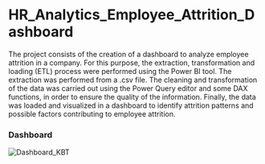 # HR_Analytics_Employee_Attrition_Dashboard
The project consists of the creation of a dashboard to analyze employee attrition in a company. For this purpose, the extraction, transformation and loading (ETL) process were performed using the Power BI tool. The extraction was performed from a .csv file. The cleaning and transformation of the data was carried out using the Power Query editor and some DAX functions, in order to ensure the quality of the information. Finally, the data was loaded and visualized in a dashboard to identify attrition patterns and possible factors contributing to employee attrition.

### Dashboard
![Dashboard_KBT](https://github.com/kendybt-data/HR-Analytics-Employee-Attrition-Dashboard/assets/89171023/e51429ca-3981-48f3-ac78-6c911592bc2b)
